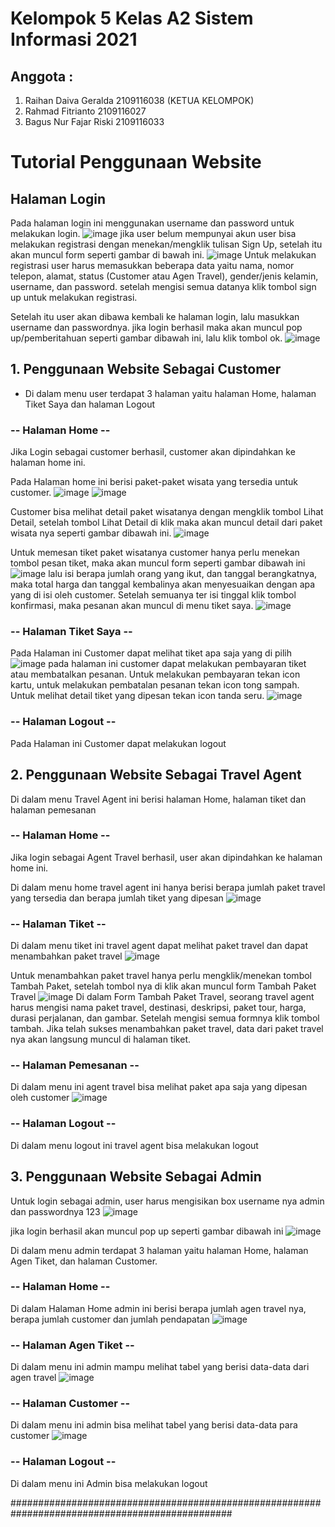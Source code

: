 # Kelompok 5 Kelas A2 Sistem Informasi 2021
## Anggota :
1. Raihan Daiva Geralda 2109116038 (KETUA KELOMPOK)
2. Rahmad Fitrianto 2109116027
3. Bagus Nur Fajar Riski 2109116033

# Tutorial Penggunaan Website
## Halaman Login 
Pada halaman login ini menggunakan username dan password untuk melakukan login.
![image](https://github.com/A2-5-web/program-web-travel/assets/119683415/542622be-4751-4847-b658-88afd5b93c74)
jika user belum mempunyai akun user bisa melakukan registrasi dengan menekan/mengklik tulisan Sign Up, setelah itu akan muncul form seperti gambar di bawah ini.
![image](https://github.com/A2-5-web/program-web-travel/assets/119683415/e7bb3894-3c70-4e6d-be84-cc46cdf96add)
Untuk melakukan registrasi user harus memasukkan beberapa data yaitu nama, nomor telepon, alamat, status (Customer atau Agen Travel), gender/jenis kelamin, username, dan password. setelah mengisi semua datanya klik tombol sign up untuk melakukan registrasi. 

Setelah itu user akan dibawa kembali ke halaman login, lalu masukkan username dan passwordnya. jika login berhasil maka akan muncul pop up/pemberitahuan seperti gambar dibawah ini, lalu klik tombol ok.
![image](https://github.com/A2-5-web/program-web-travel/assets/119683415/5197b8f3-752a-4c05-984b-d9cff9d7e6ca)

## 1. Penggunaan Website Sebagai Customer
- Di dalam menu user terdapat 3 halaman yaitu halaman Home, halaman Tiket Saya dan halaman Logout

### -- Halaman Home --
Jika Login sebagai customer berhasil, customer akan dipindahkan ke halaman home ini.

Pada Halaman home ini berisi paket-paket wisata yang tersedia untuk customer.
![image](https://github.com/A2-5-web/program-web-travel/assets/119683415/4b7de624-ae2f-4991-885c-8171eb8fee3c)
![image](https://github.com/A2-5-web/program-web-travel/assets/119683415/6376f5ea-45bb-46e9-8230-ac807d73ce02)

Customer bisa melihat detail paket wisatanya dengan mengklik tombol Lihat Detail, setelah tombol Lihat Detail di klik maka akan muncul detail dari paket wisata nya seperti gambar dibawah ini.
![image](https://github.com/A2-5-web/program-web-travel/assets/119683415/d2651447-2edc-40dd-9974-aea2f597311c)


Untuk memesan tiket paket wisatanya customer hanya perlu menekan tombol pesan tiket, maka akan muncul form seperti gambar dibawah ini
![image](https://github.com/A2-5-web/program-web-travel/assets/119683415/0f9399a0-6ef3-408b-812c-127cf329abc7)
lalu isi berapa jumlah orang yang ikut, dan tanggal berangkatnya, maka total harga dan tanggal kembalinya akan menyesuaikan dengan apa yang di isi oleh customer. Setelah semuanya ter isi tinggal klik tombol konfirmasi, maka pesanan akan muncul di menu tiket saya.
![image](https://github.com/A2-5-web/program-web-travel/assets/119683415/8d6be88f-a068-4827-ae71-64b6b4e3b167)

### -- Halaman Tiket Saya --
Pada Halaman ini Customer dapat melihat tiket apa saja yang di pilih 
![image](https://github.com/A2-5-web/program-web-travel/assets/119683415/34ab7aaa-7b13-4429-9bb7-b70fa05d1170)
pada halaman ini customer dapat melakukan pembayaran tiket atau membatalkan pesanan. Untuk melakukan pembayaran tekan icon kartu, untuk melakukan pembatalan pesanan tekan icon tong sampah. Untuk melihat detail tiket yang dipesan tekan icon tanda seru.
![image](https://github.com/A2-5-web/program-web-travel/assets/119683415/9e64e125-bed8-4002-9e46-3963537bfc94)

### -- Halaman Logout --
Pada Halaman ini Customer dapat melakukan logout

## 2. Penggunaan Website Sebagai Travel Agent
Di dalam menu Travel Agent ini berisi halaman Home, halaman tiket dan halaman pemesanan

### -- Halaman Home --
Jika login sebagai Agent Travel berhasil, user akan dipindahkan ke halaman home ini.

Di dalam menu home travel agent ini hanya berisi berapa jumlah paket travel yang tersedia dan berapa jumlah tiket yang dipesan
![image](https://github.com/A2-5-web/program-web-travel/assets/119683415/fe24357c-d31d-46ac-8b20-13c64b9fc0eb)

### -- Halaman Tiket --
Di dalam menu tiket ini travel agent dapat melihat paket travel dan dapat menambahkan paket travel
![image](https://github.com/A2-5-web/program-web-travel/assets/119683415/6a19b93f-a92c-46b7-979d-73f530cd72c0)

Untuk menambahkan paket travel hanya perlu mengklik/menekan tombol Tambah Paket, setelah tombol nya di klik akan muncul form Tambah Paket Travel
![image](https://github.com/A2-5-web/program-web-travel/assets/119683415/d3cf54d7-d1fa-428e-b624-3e9218b10419)
Di dalam Form Tambah Paket Travel, seorang travel agent harus mengisi nama paket travel, destinasi, deskripsi, paket tour, harga, durasi perjalanan, dan gambar. Setelah mengisi semua formnya klik tombol tambah. Jika telah sukses menambahkan paket travel, data dari paket travel nya akan langsung muncul di halaman tiket.

### -- Halaman Pemesanan --
Di dalam menu ini agent travel bisa melihat paket apa saja yang dipesan oleh customer
![image](https://github.com/A2-5-web/program-web-travel/assets/119683415/c73cb431-7ee4-4361-93e6-2cfea3b82848)

### -- Halaman Logout --
Di dalam menu logout ini travel agent bisa melakukan logout


## 3. Penggunaan Website Sebagai Admin
Untuk login sebagai admin, user harus mengisikan box username nya admin dan passwordnya 123
![image](https://github.com/A2-5-web/program-web-travel/assets/119683415/45c77dac-3e7c-43b3-a637-eab4c088e5b2)

jika login berhasil akan muncul pop up seperti gambar dibawah ini
![image](https://github.com/A2-5-web/program-web-travel/assets/119683415/e5d84edf-8b05-46b8-9cad-86fffc1a6d64)

Di dalam menu admin terdapat 3 halaman yaitu halaman Home, halaman Agen Tiket, dan halaman Customer.

### -- Halaman Home --
Di dalam Halaman Home admin ini berisi berapa jumlah agen travel nya, berapa jumlah customer dan jumlah pendapatan
![image](https://github.com/A2-5-web/program-web-travel/assets/119683415/a2f957a9-ae28-4cab-9d05-be8066b1dfee)

### -- Halaman Agen Tiket --
Di dalam menu ini admin mampu melihat tabel yang berisi data-data dari agen travel 
![image](https://github.com/A2-5-web/program-web-travel/assets/119683415/426a3162-7cc3-4dc9-b56f-7b317bcdca78)

### -- Halaman Customer --
Di dalam menu ini admin bisa melihat tabel yang berisi data-data para customer
![image](https://github.com/A2-5-web/program-web-travel/assets/119683415/80632243-570d-40e8-abf0-dac858a32cf2)

### -- Halaman Logout --
Di dalam menu ini Admin bisa melakukan logout


################################################################################################

